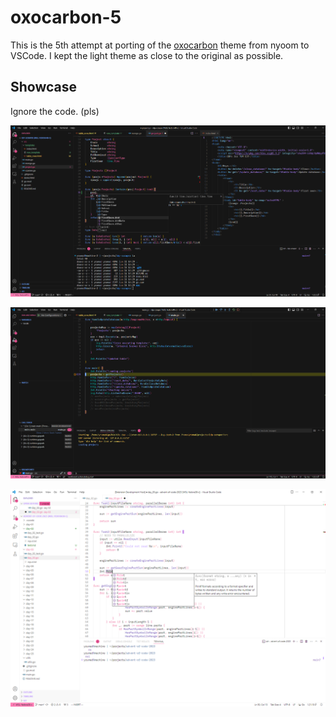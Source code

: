 # oxocarbon-5

This is the 5th attempt at porting of the [oxocarbon](https://github.com/nyoom-engineering/oxocarbon.nvim/tree/main) theme from nyoom to VSCode. I kept the light theme as close to the original as possible.

## Showcase

Ignore the code. (pls)

![example_1](img/example_1.png)

![example_2](img/example_2.png)

![example_3](img/example_3.png)
